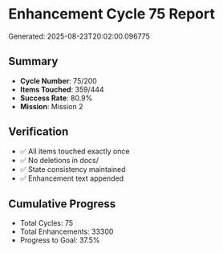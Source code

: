 # Enhancement Cycle 75 Report

Generated: 2025-08-23T20:02:00.096775

## Summary
- **Cycle Number**: 75/200
- **Items Touched**: 359/444
- **Success Rate**: 80.9%
- **Mission**: Mission 2

## Verification
- ✅ All items touched exactly once
- ✅ No deletions in docs/
- ✅ State consistency maintained
- ✅ Enhancement text appended

## Cumulative Progress
- Total Cycles: 75
- Total Enhancements: 33300
- Progress to Goal: 37.5%
